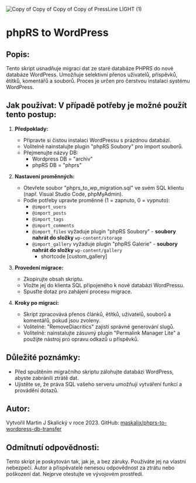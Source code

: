 ![Copy of Copy of Copy of Copy of PressLine  LIGHT (1)](https://github.com/maskalix/phprs-to-wordpress-db-transfer/assets/46690360/305f848b-bd79-4d88-98b2-d49cb7bdf217)
# phpRS to WordPress

## Popis:
Tento skript usnadňuje migraci dat ze staré databáze PHPRS do nové databáze WordPress. Umožňuje selektivní přenos uživatelů, příspěvků, ětítků, komentářů a souborů. Proces je určen pro čerstvou instalaci systému WordPress.

## Jak používat: V případě potřeby je možné použít tento postup:

1. **Předpoklady:**
   - Připravte si čistou instalaci WordPressu s prázdnou databází.
   - Volitelně nainstalujte plugin "phpRS Soubory" pro import souborů.
   - Přejmenujte názvy DB:
     - Wordpress DB = "archiv"
     - phpRS DB = "phprs"

2. **Nastavení proměnných:**
   - Otevřete soubor "phprs_to_wp_migration.sql" ve svém SQL klientu (např. Visual Studio Code, phpMyAdmin).
   - Podle potřeby upravte proměnné (1 = zapnuto, 0 = vypnuto):
     - `@import_users`
     - `@import_posts`
     - `@import_tags`
     - `@import_comments`
     - `@import_files` vyžaduje plugin "phpRS Soubory" - **soubory nahrát do složky** `wp-content/storage`
     - `@import_gallery` vyžaduje plugin "phpRS Galerie" - **soubory nahrát do složky** `wp-content/gallery`
        - shortcode [custom_gallery]

3. **Provedení migrace:**
   - Zkopírujte obsah skriptu.
   - Vložte jej do klienta SQL připojeného k nové databázi WordPressu.
   - Spusťte dotaz pro zahájení procesu migrace.

4. **Kroky po migraci:**
   - Skript zpracovává přenos článků, ětítků, uživatelů, souborů a komentářů, pokud jsou zvoleny.
   - Volitelné: "RemoveDiacritics" zajistí správné generování slugů.
   - Volitelně: nainstalujte zásuvný plugin "Permalink Manager Lite" a použijte nástroj pro opravu odkazů u příspěvků.

## Důležité poznámky:
- Před spuštěním migračního skriptu zálohujte databázi WordPress, abyste zabránili ztrátě dat.
- Ujistěte se, že práva SQL vašeho serveru umožňují vytváření funkcí a provádění dotazů.

## Autor:
Vytvořil Martin J Skalický v roce 2023.
GitHub: [maskalix/phprs-to-wordpress-db-transfer](https://github.com/maskalix/phprs-to-wordpress-db-transfer/)

## Odmítnutí odpovědnosti:
Tento skript je poskytován tak, jak je, a bez záruky. Používáte jej na vlastní nebezpečí. Autor a přispěvatelé nenesou odpovědnost za ztrátu nebo poškození dat. Nejprve otestujte ve vývojovém prostředí.
